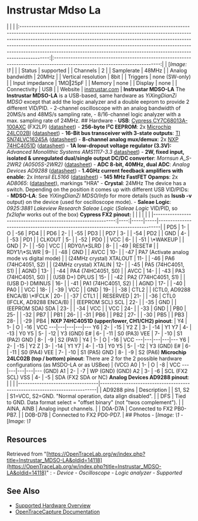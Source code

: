 # Instrustar Mdso La
| | | |:------------------------------------------------------------------------------------------------------------------------------------------------------------------------------------------------------------------------------------------------------------------------------------------------------------------------------------------------------------------------------------------------------------------:|:---------------------------------------------------------------------------------------------------------------------------:| | [*Image: \1* | | | Status | supported | | Channels | 2 | | Samplerate | 48MHz | | Analog bandwidth | 20MHz | | Vertical resolution | 8bit | | Triggers | none (SW-only) | | Input impedance | 1MΩ‖25pF | | Memory | none | | Display | none | | Connectivity | USB | | Website | [instrustar.com](http://english.instrustar.com/product_detail.asp?nid=1556) | **Instrustar MDSO-LA** The **Instrustar MDSO-LA** is a USB-based, same hardware as *YiXingDianZi MDSO* except that add the logic analyzer and a double eeprom to provide 2 different VID/PID. \- 2-channel oscilloscope with an analog bandwidth of 20MS/s and 48MS/s sampling rate, \- 8/16-channel logic analyzer with a max. sampling rate of 24MHz. ## Hardware \- **USB**: [Cypress CY7C68013A-100AXC](http://www.cypress.com/documentation/datasheets/cy7c68013a-cy7c68014a-cy7c68015a-cy7c68016a-ez-usb-fx2lp-usb) (FX2LP) ([datasheet](http://www.cypress.com/file/138911/download)) \- **256-byte I²C EEPROM**: 2x [Microchip 24LC02BI](http://www.microchip.com/wwwproducts/en/24LC02B) ([datasheet](http://ww1.microchip.com/downloads/en/DeviceDoc/21709J.pdf)) \- **16-Bit bus transceiver with 3-state outputs**: [TI SN74LVC16245A](http://www.ti.com/product/sn74lvc16245a) ([datasheet](http://www.ti.com/lit/ds/symlink/sn74lvc16245a.pdf)) \- **8-channel analog mux/demux**: 2x [NXP 74HC4051D](http://www.nxp.com/products/discretes-and-logic/logic/8-channel-analog-multiplexer-demultiplexer:74HC4051D) ([datasheet](https://assets.nexperia.com/documents/data-sheet/74HC_HCT4051.pdf)) \- **1A low-dropout voltage regulator (3.3V):** *Advanced Monolithic Systems AMS1117-3.3* [datasheet](http://www.advanced-monolithic.com/pdf/ds1117.pdf)) \- **2W, fixed input, isolated & unregulated dual/single output DC/DC converter**: *Mornsun A_S-2WR2 (A0505S-2WR2)* ([datasheet](http://www.mornsun.cn/uploads/pdf/A_S-2WR2.pdf)) \- **ADC 8-bit, 40MHz, dual ADC**: *Analog Devices AD9288* ([datasheet](http://www.analog.com/media/en/technical-documentation/data-sheets/AD9288.pdf)) \- **1.4GHz current feedback amplifiers with enable**: 2x *Intersil EL5166* ([datasheet](http://www.intersil.com/content/dam/Intersil/documents/el51/el5166-67.pdf)) \- **145 MHz FastFET Opamps**: 2x *AD8065*: ([datasheet](http://www.analog.com/static/imported-files/data_sheets/AD8065_8066.pdf)), markings "HRA" \- **Crystal**: 24MHz The device has a switch. Depending on the position it comes up with different USB VID/PIDs: \- **MDSO-LA**: See *YiXingDianZi MDSO/Info* for more details (such as **lsusb -v** output) on the device (used for oscilloscope mode). \- **Saleae Logic**: *0925:3881 Lakeview Research Saleae Logic* (*Saleae Logic* VID/PID, so *fx2lafw* works out of the box) **Cypress FX2 pinout:**  | | | | | | |--------------------------------------------------------------:|----:|-----|-----|-------------------------------------------------------------------------------| | PD5 | 1- | O | -56 | PD4 | | PD6 | 2- | | -55 | PD3 | | PD7 | 3- | | -54 | PD2 | | GND | 4- | | -53 | PD1 | | CLKOUT | 5- | | -52 | PD0 | | VCC | 6- | | -51 | \\*WAKEUP | | GND | 7- | | -50 | VCC | | RDY0/\\*SLRD | 8- | | -49 | RESET# | | RDY1/\\*SLWR | 9- | | -48 | GND | | AVCC | 10- | | -47 | PA7 (Activate analog mode vs digital mode) | | (24MHz crystal) XTALOUT | 11- | | -46 | PA6 (74HC4051, S2) | | (24MHz crystal) XTALIN | 12- | | -45 | PA5 (74HC4051, S1) | | AGND | 13- | | -44 | PA4 (74HC4051, S0) | | AVCC | 14- | | -43 | PA3 (74HC4051, S0) | | (USB D+) DPLUS | 15- | | -42 | PA2 (774HC4051, S1) | | (USB D-) DMINUS | 16- | | -41 | PA1 (74HC4051, S2) | | AGND | 17- | | -40 | PA0 | | VCC | 18- | | -39 | VCC | | GND | 19- | | -38 | CTL2 | | (CTL0, AD9288 ENCA/B) \\*IFCLK | 20- | | -37 | CTL1 | | RESERVED | 21- | | -36 | CTL0 (IFCLK, AD9288 ENCA/B) | | (EEPROM SCL) SCL | 22- | | -35 | GND | | (EEPROM SDA) SDA | 23- | | -34 | VCC | | VCC | 24- | | -33 | GND | | PB0 | 25- | | -32 | PB7 | | PB1 | 26- | | -31 | PB6 | | PB2 | 27- | | -30 | PB5 | | PB3 | 28- | | -29 | PB4 |  **NXP 74HC4051D (upper/lower, CH1/CH2) pinout**:  | Y4 | 1- |  O | -16 | VCC
---|---|---|---|---
Y6 | 2- | -15 | Y2
Z | 3- | -14 | Y1
Y7 | 4- | -13 | Y0
Y5 | 5- | -12 | Y3
(GND) E# | 6- | -11 | S0 (PA3)
VEE | 7- | -10 | S1 (PA2)
GND | 8- | -9 | S2 (PA1)
| Y4 | 1- |  O | -16 | VCC
---|---|---|---|---
Y6 | 2- | -15 | Y2
Z | 3- | -14 | Y1
Y7 | 4- | -13 | Y0
Y5 | 5- | -12 | Y3
(GND) E# | 6- | -11 | S0 (PA4)
VEE | 7- | -10 | S1 (PA5)
GND | 8- | -9 | S2 (PA6)
**Microchip 24LC02B (top / bottom) pinout**: There are 2 for the 2 possible hardware configurations (as MSDO-LA or as USBee)  | (VCC) A0 | 1- |  O | -8 | VCC
---|---|---|---|---
(GND) A1 | 2- | -7 | WP (GND)
(GND) A2 | 3- | -6 | SCL (FX2 SCL)
VSS | 4- | -5 | SDA (FX2 SDA or NC)
**Analog Devices AD9288 pinout**: | | | |----------------------------------|----------------------------------------------------------------------------| | AD9288 pins | Description | | S1, S2 | S1=VCC, S2=GND. "Normal operation, data align disabled". | | DFS | Tied to GND. Data format select = "offset binary" (not "twos complement"). | | AINA, AINB | Analog input channels. | | D0A-D7A | Connected to FX2 PB0-PB7. | | D0B-D7B | Connected to FX2 PD0-PD7. | ## Photos \-
[*Image: \1*
\-
[*Image: \1*
## Resources
Retrieved from "[https://OpenTraceLab.org/w/index.php?title=Instrustar_MDSO-LA&oldid=14118](https://OpenTraceLab.org/w/index.php?title=Instrustar_MDSO-LA&oldid=14118)"
: \- *Device* \- *Oscilloscope* \- *Logic analyzer* \- *Supported*
## See Also
- [Supported Hardware Overview](../supported-hardware.md)
- [OpenTraceCapture Documentation](../../opentracecapture/overview.md)

